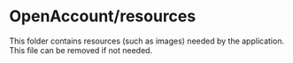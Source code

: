 # OpenAccount/resources

This folder contains resources (such as images) needed by the application. This file can
be removed if not needed.
